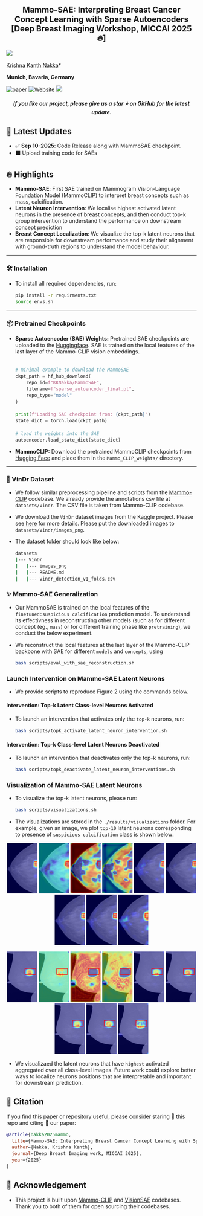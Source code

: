 
<h2 align="center"> Mammo-SAE: Interpreting Breast Cancer Concept Learning with Sparse Autoencoders [Deep Breast Imaging Workshop, MICCAI 2025 🔥]</h2>

![](https://i.imgur.com/waxVImv.png)

[Krishna Kanth Nakka](https://krishnakanthnakka.github.io/)* 

**Munich, Bavaria, Germany**

[![paper](https://img.shields.io/badge/arXiv-Paper-blue.svg)](https://arxiv.org/abs/2507.15227)
[![Website](https://img.shields.io/badge/Project-Website-87CEEB)](https://krishnakanthnakka.github.io/MammoSAE/)
<a href="https://krishnakanthnakka.github.io/data/P2_Krishna_Kanth_Nakka_Mammo-SAE_Poster.pdf">
<img src="https://img.shields.io/badge/Poster-View-2563EB" />
</a>

<h5 align="center"> If you like our project, please give us a star ⭐ on GitHub for the latest update.</h5>



## 📣 Latest Updates
- ✅ **Sep 10-2025**: Code Release along with MammoSAE checkpoint. 
- ⬛ Upload training code for SAEs


## 🔥 Highlights
- **Mammo-SAE**:  First SAE trained on Mammogram Vision-Language Foundation Model (MammoCLIP) to interpret breast concepts such as mass, calcification.
- **Latent Neuron Intervention**: We localise highest activated latent neurons in the presence of breast concepts, and then conduct top-k group intervention to understand the performance on downstream concept prediction
- **Breast Concept Localization**: We visualize the top-k latent neurons that are responsible for downstream performance and study their alignment with ground-truth regions to understand the model behaviour.


---

### 🛠️ Installation

-  To install all required dependencies, run:

    ```sh
    pip install -r requirments.txt
    source envs.sh
    ```

---

###  📦  Pretrained Checkpoints

- **Sparse Autoencoder (SAE) Weights:** Pretrained SAE checkpoints are uploaded to the [Huggingface](https://huggingface.co/KKNakka/MammoSAE).  SAE is trained on the local features of the last layer of the Mammo-CLIP vision embeddings. 

    ```python

    # minimal example to download the MammoSAE
    ckpt_path = hf_hub_download(
        repo_id=f"KKNakka/MammoSAE",
        filename=f"sparse_autoencoder_final.pt",
        repo_type="model"
    )

    print(f"Loading SAE checkpoint from: {ckpt_path}")
    state_dict = torch.load(ckpt_path)

    # load the weights into the SAE
    autoencoder.load_state_dict(state_dict)
    ```

- **MammoCLIP:** Download the pretrained MammoCLIP checkpoints from [Hugging Face](https://huggingface.co/shawn24/Mammo-CLIP) and place them in the `Mammo_CLIP_weights/` directory.  

---


### 📁 VinDr Dataset

- We follow similar preprocessing pipeline and scripts from the [Mammo-CLIP](https://github.com/batmanlab/Mammo-CLIP) codebase. We already provide the annotations csv file at `datasets/Vindr`. The CSV file is taken from Mammo-CLIP codebase.

- We download the `VinDr` dataset images from the Kaggle project. Please see [here](https://www.kaggle.com/datasets/shantanughosh/vindr-mammogram-dataset-dicom-to-png) for more details. Please put the downloaded images to `datasets/Vindr/images_png`.

- The dataset folder should look like below:

    ```sh
    datasets
    |--- VinDr
    |   |--- images_png
    |   |--- README.md
    |   |--- vindr_detection_v1_folds.csv

    ```





### ✨ Mammo-SAE Generalization

- Our MammoSAE is trained on the local features of the `finetuned:suspicious calcification` prediction model. To understand its effectivness in reconstructing other models (such as for different concept (eg., `mass`) or for different training phase like `pretraining`), we conduct the below experiment.

-  We reconstruct the local features at the last layer of the Mammo-CLIP backbone with SAE for different `models` and `concepts`,  using

    ```sh
    bash scripts/eval_with_sae_reconstruction.sh
    ```


### Launch Intervention on Mammo-SAE Latent Neurons

- We provide scripts to reproduce Figure 2 using the commands below. 

#### Intervention: Top-k Latent Class-level  Neurons Activated

- To launch an intervention that activates only the `top-k` neurons, run:

    ```sh
    bash scripts/topk_activate_latent_neuron_intervention.sh
    ```


#### Intervention: Top-k Class-level Latent Neurons Deactivated

- To launch an intervention that deactivates only the top-k neurons, run:
    ```sh
    bash scripts/topk_deactivate_latent_neuron_interventions.sh
    ```

### Visualization of Mammo-SAE Latent Neurons

- To visualize the top-k latent neurons, please run:

    ```sh
    bash scripts/visualizations.sh
    ```

- The visualizations are stored in the `./results/visualizations` folder.  For example, given an image, we plot `top-10` latent neurons corresponding to presence of `suspicious calcification` class is shown below:

<p align="center">
  <img src="results/visualization/Suspicious_Calcification_finetuned/visuals_mask_th=0.3/class=1/image_id=1026/neuron=13867_heatmap.png" width="80"/>
  <img src="results/visualization/Suspicious_Calcification_finetuned/visuals_mask_th=0.3/class=1/image_id=1026/neuron=15699_heatmap.png" width="80"/>
  <img src="results/visualization/Suspicious_Calcification_finetuned/visuals_mask_th=0.3/class=1/image_id=1026/neuron=15892_heatmap.png" width="80"/>
  <img src="results/visualization/Suspicious_Calcification_finetuned/visuals_mask_th=0.3/class=1/image_id=1026/neuron=15946_heatmap.png" width="80"/>
  <img src="results/visualization/Suspicious_Calcification_finetuned/visuals_mask_th=0.3/class=1/image_id=1026/neuron=2971_heatmap.png" width="80"/>
  <img src="results/visualization/Suspicious_Calcification_finetuned/visuals_mask_th=0.3/class=1/image_id=1026/neuron=13093_heatmap.png" width="80"/>
  <img src="results/visualization/Suspicious_Calcification_finetuned/visuals_mask_th=0.3/class=1/image_id=1026/neuron=2559_heatmap.png" width="80"/>  
  <img src="results/visualization/Suspicious_Calcification_finetuned/visuals_mask_th=0.3/class=1/image_id=1026/neuron=11097_heatmap.png" width="80"/>
  <img src="results/visualization/Suspicious_Calcification_finetuned/visuals_mask_th=0.3/class=1/image_id=1026/neuron=14779_heatmap.png" width="80"/>
</p>
<p align="center">
  <img src="results/visualization/Suspicious_Calcification_finetuned/visuals_mask_th=0.3/class=1/image_id=2090/neuron=13867_heatmap.png" width="80"/>
  <img src="results/visualization/Suspicious_Calcification_finetuned/visuals_mask_th=0.3/class=1/image_id=2090/neuron=15699_heatmap.png" width="80"/>
  <img src="results/visualization/Suspicious_Calcification_finetuned/visuals_mask_th=0.3/class=1/image_id=2090/neuron=15892_heatmap.png" width="80"/>
  <img src="results/visualization/Suspicious_Calcification_finetuned/visuals_mask_th=0.3/class=1/image_id=2090/neuron=15946_heatmap.png" width="80"/>
  <img src="results/visualization/Suspicious_Calcification_finetuned/visuals_mask_th=0.3/class=1/image_id=2090/neuron=2971_heatmap.png" width="80"/>
  <img src="results/visualization/Suspicious_Calcification_finetuned/visuals_mask_th=0.3/class=1/image_id=2090/neuron=13093_heatmap.png" width="80"/>
  <img src="results/visualization/Suspicious_Calcification_finetuned/visuals_mask_th=0.3/class=1/image_id=2090/neuron=2559_heatmap.png" width="80"/>  
  <img src="results/visualization/Suspicious_Calcification_finetuned/visuals_mask_th=0.3/class=1/image_id=2090/neuron=11097_heatmap.png" width="80"/>
  <img src="results/visualization/Suspicious_Calcification_finetuned/visuals_mask_th=0.3/class=1/image_id=2090/neuron=14779_heatmap.png" width="80"/>
</p>


- We visualizaed the latent neurons that have `highest` activated aggregated over all class-level images. Future work could explore better ways to localize neurons positions that are interpretable and important for downstream prediction.



## 📝 Citation

If you find this paper or repository useful, please consider staring 🌟 this repo and citing 📑 our paper:

```bibtex
@article{nakka2025mammo,
  title={Mammo-SAE: Interpreting Breast Cancer Concept Learning with Sparse Autoencoders},
  author={Nakka, Krishna Kanth},
  journal={Deep Breast Imaging work, MICCAI 2025},
  year={2025}
}
```

## 🙏 Acknowledgement
- This project is built upon [Mammo-CLIP](https://arxiv.org/abs/2405.12255) and [VisionSAE](https://github.com/neuroexplicit-saar/Discover-then-Name/) codebases. Thank you to both of them for open sourcing their codebases. 
